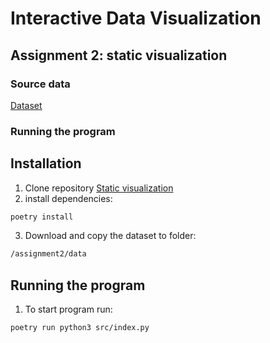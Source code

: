 # Interactive Data Visualization

## Assignment 2:  static visualization

### Source data

[Dataset](https://docs.google.com/spreadsheets/d/1vfRviO-nr1HFTfAEhtp2rK8SUfCqULA4sANQNR30g3M/edit?usp=sharing) 


### Running the program

## Installation

1. Clone repository [Static visualization]()
2. install dependencies:

```bash
poetry install
```

3. Download and copy the dataset to folder:
```bash
/assignment2/data
```


## Running the program

1. To start program run:

```bash
poetry run python3 src/index.py
```